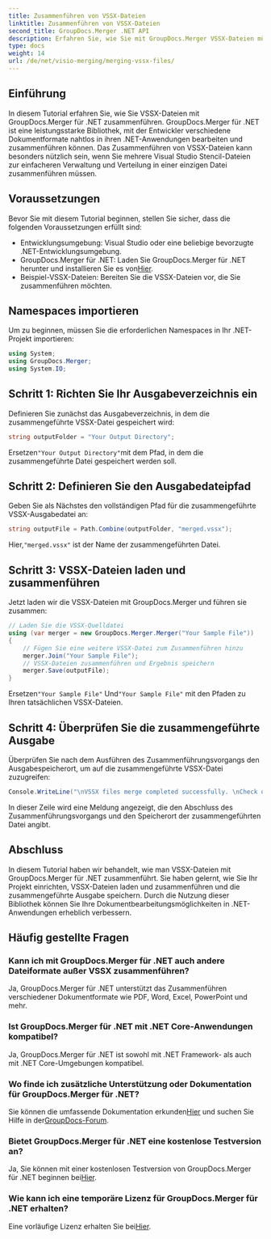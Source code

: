 ```yaml
---
title: Zusammenführen von VSSX-Dateien
linktitle: Zusammenführen von VSSX-Dateien
second_title: GroupDocs.Merger .NET API
description: Erfahren Sie, wie Sie mit GroupDocs.Merger VSSX-Dateien mühelos in .NET-Anwendungen zusammenführen und so die Effizienz der Dokumentenverwaltung verbessern.
type: docs
weight: 14
url: /de/net/visio-merging/merging-vssx-files/
---
```

## Einführung
In diesem Tutorial erfahren Sie, wie Sie VSSX-Dateien mit GroupDocs.Merger für .NET zusammenführen. GroupDocs.Merger für .NET ist eine leistungsstarke Bibliothek, mit der Entwickler verschiedene Dokumentformate nahtlos in ihren .NET-Anwendungen bearbeiten und zusammenführen können. Das Zusammenführen von VSSX-Dateien kann besonders nützlich sein, wenn Sie mehrere Visual Studio Stencil-Dateien zur einfacheren Verwaltung und Verteilung in einer einzigen Datei zusammenführen müssen.
## Voraussetzungen
Bevor Sie mit diesem Tutorial beginnen, stellen Sie sicher, dass die folgenden Voraussetzungen erfüllt sind:
- Entwicklungsumgebung: Visual Studio oder eine beliebige bevorzugte .NET-Entwicklungsumgebung.
-  GroupDocs.Merger für .NET: Laden Sie GroupDocs.Merger für .NET herunter und installieren Sie es von[Hier](https://releases.groupdocs.com/merger/net/).
- Beispiel-VSSX-Dateien: Bereiten Sie die VSSX-Dateien vor, die Sie zusammenführen möchten.

## Namespaces importieren
Um zu beginnen, müssen Sie die erforderlichen Namespaces in Ihr .NET-Projekt importieren:
```csharp
using System; 
using GroupDocs.Merger;
using System.IO;
```
## Schritt 1: Richten Sie Ihr Ausgabeverzeichnis ein
Definieren Sie zunächst das Ausgabeverzeichnis, in dem die zusammengeführte VSSX-Datei gespeichert wird:
```csharp
string outputFolder = "Your Output Directory";
```
 Ersetzen`"Your Output Directory"`mit dem Pfad, in dem die zusammengeführte Datei gespeichert werden soll.
## Schritt 2: Definieren Sie den Ausgabedateipfad
Geben Sie als Nächstes den vollständigen Pfad für die zusammengeführte VSSX-Ausgabedatei an:
```csharp
string outputFile = Path.Combine(outputFolder, "merged.vssx");
```
 Hier,`"merged.vssx"` ist der Name der zusammengeführten Datei.
## Schritt 3: VSSX-Dateien laden und zusammenführen
Jetzt laden wir die VSSX-Dateien mit GroupDocs.Merger und führen sie zusammen:
```csharp
// Laden Sie die VSSX-Quelldatei
using (var merger = new GroupDocs.Merger.Merger("Your Sample File"))
{
    // Fügen Sie eine weitere VSSX-Datei zum Zusammenführen hinzu
    merger.Join("Your Sample File");
    // VSSX-Dateien zusammenführen und Ergebnis speichern
    merger.Save(outputFile);
}
```
 Ersetzen`"Your Sample File"` Und`"Your Sample File"` mit den Pfaden zu Ihren tatsächlichen VSSX-Dateien.
## Schritt 4: Überprüfen Sie die zusammengeführte Ausgabe
Überprüfen Sie nach dem Ausführen des Zusammenführungsvorgangs den Ausgabespeicherort, um auf die zusammengeführte VSSX-Datei zuzugreifen:
```csharp
Console.WriteLine("\nVSSX files merge completed successfully. \nCheck output in {0}", outputFolder);
```
In dieser Zeile wird eine Meldung angezeigt, die den Abschluss des Zusammenführungsvorgangs und den Speicherort der zusammengeführten Datei angibt.

## Abschluss
In diesem Tutorial haben wir behandelt, wie man VSSX-Dateien mit GroupDocs.Merger für .NET zusammenführt. Sie haben gelernt, wie Sie Ihr Projekt einrichten, VSSX-Dateien laden und zusammenführen und die zusammengeführte Ausgabe speichern. Durch die Nutzung dieser Bibliothek können Sie Ihre Dokumentbearbeitungsmöglichkeiten in .NET-Anwendungen erheblich verbessern.

## Häufig gestellte Fragen
### Kann ich mit GroupDocs.Merger für .NET auch andere Dateiformate außer VSSX zusammenführen?
Ja, GroupDocs.Merger für .NET unterstützt das Zusammenführen verschiedener Dokumentformate wie PDF, Word, Excel, PowerPoint und mehr.
### Ist GroupDocs.Merger für .NET mit .NET Core-Anwendungen kompatibel?
Ja, GroupDocs.Merger für .NET ist sowohl mit .NET Framework- als auch mit .NET Core-Umgebungen kompatibel.
### Wo finde ich zusätzliche Unterstützung oder Dokumentation für GroupDocs.Merger für .NET?
 Sie können die umfassende Dokumentation erkunden[Hier](https://reference.groupdocs.com/merger/net/) und suchen Sie Hilfe in der[GroupDocs-Forum](https://forum.groupdocs.com/c/merger/32).
### Bietet GroupDocs.Merger für .NET eine kostenlose Testversion an?
 Ja, Sie können mit einer kostenlosen Testversion von GroupDocs.Merger für .NET beginnen bei[Hier](https://releases.groupdocs.com/).
### Wie kann ich eine temporäre Lizenz für GroupDocs.Merger für .NET erhalten?
 Eine vorläufige Lizenz erhalten Sie bei[Hier](https://purchase.groupdocs.com/temporary-license/).
